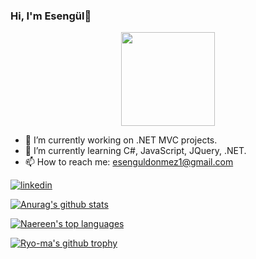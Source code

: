 ### Hi, I'm Esengül👋

<div id="header" align="center">
  <img src="https://lottie.host/d2fd27b8-bad1-491b-b326-bd79ac9dfa93/XZDFXtusgi.json" width="150"/>
</div>

- 🔭 I’m currently working on .NET MVC projects.
- 🌱 I’m currently learning C#, JavaScript, JQuery, .NET.
- 📫 How to reach me: esenguldonmez1@gmail.com


[![linkedin](https://img.shields.io/badge/Linkedin-000000?style=for-the-badge&logo=Linkedin&logoColor=white)](https://www.linkedin.com/in/esenguldonmez1/)

[![Anurag's github stats](https://github-readme-stats.vercel.app/api?username=esenguldonmez&theme=blue-green)](https://github.com/anuraghazra/github-readme-stats)

[![Naereen's top languages](https://github-readme-stats.vercel.app/api/top-langs/?username=esenguldonmez&theme=blue-green)](https://github.com/anuraghazra/github-readme-stats)

[![Ryo-ma's github trophy](https://github-profile-trophy.vercel.app/?username=esenguldonmez&row=1)](https://github.com/ryo-ma/github-profile-trophy)



